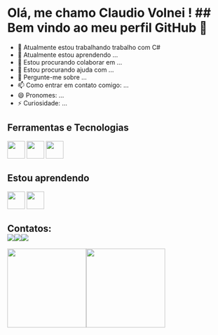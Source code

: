# Olá, me chamo Claudio Volnei ! ## Bem vindo ao meu perfil GitHub 👋
- 🔭 Atualmente estou trabalhando trabalho com C#
- 🌱 Atualmente estou aprendendo ...
- 👯 Estou procurando colaborar em ...
- 🤔 Estou procurando ajuda com ...
- 💬 Pergunte-me sobre ...
- 📫 Como entrar em contato comigo: ...
- 😄 Pronomes: ...
- ⚡ Curiosidade: ...

## Ferramentas e Tecnologias<br>
<img src="https://cdn.jsdelivr.net/gh/devicons/devicon/icons/dotnetcore/dotnetcore-original.svg" width="40" height="40"></img>
<img src="https://cdn.jsdelivr.net/gh/devicons/devicon/icons/microsoftsqlserver/microsoftsqlserver-plain.svg" width="40" height="40"></img>
<img src="https://cdn.jsdelivr.net/gh/devicons/devicon/icons/angularjs/angularjs-original.svg" width="40" height="40"></img>
## Estou aprendendo
<img src="https://cdn.jsdelivr.net/gh/devicons/devicon/icons/docker/docker-original.svg"  width="40" height="40"> </img><img src="https://cdn.jsdelivr.net/gh/devicons/devicon/icons/kubernetes/kubernetes-plain.svg"  width="40" height="40" />
## Contatos:<div><a href="https://instagram.com/seu-usuário-instagram-aqui" target="_blank"><img src="https://img.shields.io/badge/-Instagram-%23E4405F?style=for-the-badge&logo=instagram&logoColor=white" target="_blank"></a><a href = "mailto:contato@seu-usuário-aqui"><img src="https://img.shields.io/badge/Gmail-D14836?style=for-the-badge&logo=gmail&logoColor=white" target="_blank"></a><a href="https://www.linkedin.com/in/seu-usuário-linkedln-aqui" target="_blank"><img src="https://img.shields.io/badge/-LinkedIn-%230077B5?style=for-the-badge&logo=linkedin&logoColor=white" target="_blank"></a>   </div>

<div><a href="https://github.com/claudiovolnei"><img height="180em" src="https://github-readme-stats.vercel.app/api/top-langs/?username=claudiovolnei&layout=compact&langs_count=7&theme=dracula"/><img height="180em" src="https://github-readme-stats.vercel.app/api?claudiovolnei&show_icons=true&theme=dracula&include_all_commits=true&count_private=true"/></div>
